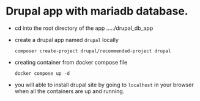 # Drupal app with mariadb database.

- cd into the root directory of the app ...../drupal_db_app
- create a drupal app named `drupal` locally

  ```shell
  composer create-project drupal/recommended-project drupal
  ```

- creating container from docker compose file
  ```shell
  docker compose up -d
  ```
- you will able to install drupal site by going to `localhost` in your browser when all the containers are up and running.

